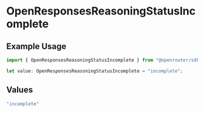 # OpenResponsesReasoningStatusIncomplete

## Example Usage

```typescript
import { OpenResponsesReasoningStatusIncomplete } from "@openrouter/sdk/models";

let value: OpenResponsesReasoningStatusIncomplete = "incomplete";
```

## Values

```typescript
"incomplete"
```